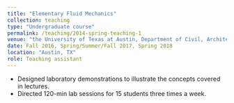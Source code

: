 ```yaml
---
title: "Elementary Fluid Mechanics"
collection: teaching
type: "Undergraduate course"
permalink: /teaching/2014-spring-teaching-1
venue: "the University of Texas at Austin, Department of Civil, Architectual, and Environmental Engineering"
date: Fall 2016, Spring/Summer/Fall 2017, Spring 2018
location: "Austin, TX"
role: Teaching assistant
---
```


* Designed laboratory demonstrations to illustrate the concepts covered in lectures.
* Directed 120-min lab sessions for 15 students three times a week.
